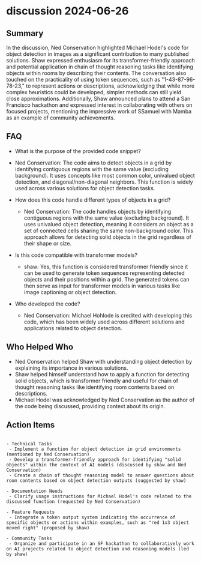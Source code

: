 # discussion 2024-06-26

## Summary

In the discussion, Ned Conservation highlighted Michael Hodel's code for object detection in images as a significant contribution to many published solutions. Shaw expressed enthusiasm for its transformer-friendly approach and potential application in chain of thought reasoning tasks like identifying objects within rooms by describing their contents. The conversation also touched on the practicality of using token sequences, such as "1-43-87-96-78-23," to represent actions or descriptions, acknowledging that while more complex heuristics could be developed, simpler methods can still yield close approximations. Additionally, Shaw announced plans to attend a San Francisco hackathon and expressed interest in collaborating with others on focused projects, mentioning the impressive work of SSamuel with Mamba as an example of community achievements.

## FAQ

- What is the purpose of the provided code snippet?
- Ned Conservation: The code aims to detect objects in a grid by identifying contiguous regions with the same value (excluding background). It uses concepts like most common color, univalued object detection, and diagonal/non-diagonal neighbors. This function is widely used across various solutions for object detection tasks.

- How does this code handle different types of objects in a grid?

    - Ned Conservation: The code handles objects by identifying contiguous regions with the same value (excluding background). It uses univalued object detection, meaning it considers an object as a set of connected cells sharing the same non-background color. This approach allows for detecting solid objects in the grid regardless of their shape or size.

- Is this code compatible with transformer models?

    - shaw: Yes, this function is considered transformer friendly since it can be used to generate token sequences representing detected objects and their positions within a grid. The generated tokens can then serve as input for transformer models in various tasks like image captioning or object detection.

- Who developed the code?
    - Ned Conservation: Michael Hohlode is credited with developing this code, which has been widely used across different solutions and applications related to object detection.

## Who Helped Who

- Ned Conservation helped Shaw with understanding object detection by explaining its importance in various solutions.
- Shaw helped himself understand how to apply a function for detecting solid objects, which is transformer friendly and useful for chain of thought reasoning tasks like identifying room contents based on descriptions.
- Michael Hodel was acknowledged by Ned Conservation as the author of the code being discussed, providing context about its origin.

## Action Items

```

- Technical Tasks
 - Implement a function for object detection in grid environments (mentioned by Ned Conservation)
 - Develop a transformer-friendly approach for identifying "solid objects" within the context of AI models (discussed by shaw and Ned Conservation)
 - Create a chain of thought reasoning model to answer questions about room contents based on object detection outputs (suggested by shaw)

- Documentation Needs
 - Clarify usage instructions for Michael Hodel's code related to the discussed function (requested by Ned Conservation)

- Feature Requests
 - Integrate a token output system indicating the occurrence of specific objects or actions within examples, such as "red 1x3 object moved right" (proposed by shaw)

- Community Tasks
 - Organize and participate in an SF hackathon to collaboratively work on AI projects related to object detection and reasoning models (led by shaw)
```
